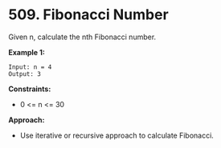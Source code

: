 # 509. Fibonacci Number

Given n, calculate the nth Fibonacci number.

**Example 1:**
```
Input: n = 4
Output: 3
```

**Constraints:**
- 0 <= n <= 30

**Approach:**
- Use iterative or recursive approach to calculate Fibonacci.